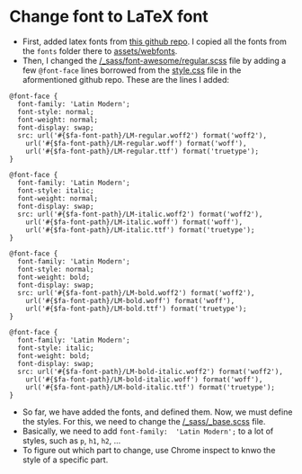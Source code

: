 # Change font to LaTeX font

* First, added latex fonts from [this github repo](https://github.com/vincentdoerig/latex-css/tree/master). I copied all the fonts from the `fonts` folder there to [assets/webfonts](/assets/webfonts/). 
* Then, I changed the [/_sass/font-awesome/regular.scss](/_sass/font-awesome/regular.scss) file by adding a few `@font-face` lines borrowed from the [style.css](https://github.com/vincentdoerig/latex-css/blob/master/style.css) file in the aformentioned github repo. These are the lines I added:

```
@font-face {
  font-family: 'Latin Modern';
  font-style: normal;
  font-weight: normal;
  font-display: swap;
  src: url('#{$fa-font-path}/LM-regular.woff2') format('woff2'),
    url('#{$fa-font-path}/LM-regular.woff') format('woff'),
    url('#{$fa-font-path}/LM-regular.ttf') format('truetype');
}

@font-face {
  font-family: 'Latin Modern';
  font-style: italic;
  font-weight: normal;
  font-display: swap;
  src: url('#{$fa-font-path}/LM-italic.woff2') format('woff2'),
    url('#{$fa-font-path}/LM-italic.woff') format('woff'),
    url('#{$fa-font-path}/LM-italic.ttf') format('truetype');
}

@font-face {
  font-family: 'Latin Modern';
  font-style: normal;
  font-weight: bold;
  font-display: swap;
  src: url('#{$fa-font-path}/LM-bold.woff2') format('woff2'),
    url('#{$fa-font-path}/LM-bold.woff') format('woff'),
    url('#{$fa-font-path}/LM-bold.ttf') format('truetype');
}

@font-face {
  font-family: 'Latin Modern';
  font-style: italic;
  font-weight: bold;
  font-display: swap;
  src: url('#{$fa-font-path}/LM-bold-italic.woff2') format('woff2'),
    url('#{$fa-font-path}/LM-bold-italic.woff') format('woff'),
    url('#{$fa-font-path}/LM-bold-italic.ttf') format('truetype');
}
```

* So far, we have added the fonts, and defined them. Now, we must define the styles. For this, we need to change the [/_sass/_base.scss](/_sass/_base.scss) file. 
* Basically, we need to add `font-family:  'Latin Modern';` to a lot of styles, such as `p`, `h1`, `h2`, ...
* To figure out which part to change, use Chrome inspect to knwo the style of a specific part. 
